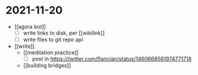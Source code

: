 # 2021-11-20

- [[agora bot]]
  - [ ] write links to disk, per [[wikilink]]
  - [ ] write files to git repo api
- [[write]]
  - [[meditation practice]]
    - [ ] post in https://twitter.com/flancian/status/1460668561974771718
  - [[building bridges]]